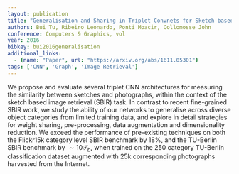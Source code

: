 ```yaml
---
layout: publication
title: "Generalisation and Sharing in Triplet Convnets for Sketch based Visual Search"
authors: Bui Tu, Ribeiro Leonardo, Ponti Moacir, Collomosse John
conference: Computers & Graphics, vol
year: 2016
bibkey: bui2016generalisation
additional_links:
  - {name: "Paper", url: "https://arxiv.org/abs/1611.05301"}
tags: ['CNN', 'Graph', 'Image Retrieval']
---
```

We propose and evaluate several triplet CNN architectures for measuring the similarity between sketches and photographs, within the context of the sketch based image retrieval (SBIR) task. In contrast to recent fine-grained SBIR work, we study the ability of our networks to generalise across diverse object categories from limited training data, and explore in detail strategies for weight sharing, pre-processing, data augmentation and dimensionality reduction. We exceed the performance of pre-existing techniques on both the Flickr15k category level SBIR benchmark by $18\%$, and the TU-Berlin SBIR benchmark by $\sim10 \mathcal{T}_b$, when trained on the 250 category TU-Berlin classification dataset augmented with 25k corresponding photographs harvested from the Internet.